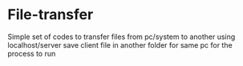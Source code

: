 # File-transfer
Simple set of codes to transfer files from pc/system to another using localhost/server
save client file in another folder for same pc for the process to run
